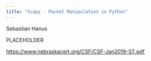 ```yaml
---
title: "Scapy - Packet Manipulation in Python"
---
```

Sebastian Hanus

PLACEHOLDER

<https://www.nebraskacert.org/CSF/CSF-Jan2019-ST.pdf>

